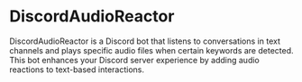 # DiscordAudioReactor
DiscordAudioReactor is a Discord bot that listens to conversations in text channels and plays specific audio files when certain keywords are detected. This bot enhances your Discord server experience by adding audio reactions to text-based interactions.
